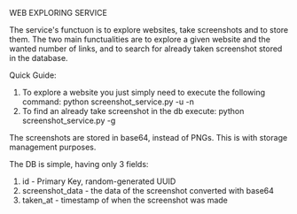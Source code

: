 WEB EXPLORING SERVICE

The service's functuon is to explore websites, take screenshots and to store them.
The two main functualities are to explore a given website and the wanted number of links, and to search for already taken screenshot stored in the database.

Quick Guide:
1. To explore a website you just simply need to execute the following command:
   python screenshot_service.py -u <mainUrl> -n <numberOfPages>
2. To find an already take screenshot in the db execute:
   python screenshot_service.py -g <screenshotId>

The screenshots are stored in base64, instead of PNGs. This is with storage management purposes.

The DB is simple, having only 3 fields:
1. id - Primary Key, random-generated UUID
2. screenshot_data - the data of the screenshot converted with base64
3. taken_at - timestamp of when the screenshot was made
